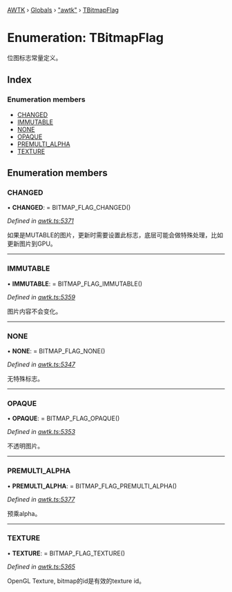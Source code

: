 [AWTK](../README.md) › [Globals](../globals.md) › ["awtk"](../modules/_awtk_.md) › [TBitmapFlag](_awtk_.tbitmapflag.md)

# Enumeration: TBitmapFlag

位图标志常量定义。

## Index

### Enumeration members

* [CHANGED](_awtk_.tbitmapflag.md#changed)
* [IMMUTABLE](_awtk_.tbitmapflag.md#immutable)
* [NONE](_awtk_.tbitmapflag.md#none)
* [OPAQUE](_awtk_.tbitmapflag.md#opaque)
* [PREMULTI_ALPHA](_awtk_.tbitmapflag.md#premulti_alpha)
* [TEXTURE](_awtk_.tbitmapflag.md#texture)

## Enumeration members

###  CHANGED

• **CHANGED**: =  BITMAP_FLAG_CHANGED()

*Defined in [awtk.ts:5371](https://github.com/zlgopen/awtk-binding/blob/d9c773a/tools/code_gen/js/output/awtk.ts#L5371)*

如果是MUTABLE的图片，更新时需要设置此标志，底层可能会做特殊处理，比如更新图片到GPU。

___

###  IMMUTABLE

• **IMMUTABLE**: =  BITMAP_FLAG_IMMUTABLE()

*Defined in [awtk.ts:5359](https://github.com/zlgopen/awtk-binding/blob/d9c773a/tools/code_gen/js/output/awtk.ts#L5359)*

图片内容不会变化。

___

###  NONE

• **NONE**: =  BITMAP_FLAG_NONE()

*Defined in [awtk.ts:5347](https://github.com/zlgopen/awtk-binding/blob/d9c773a/tools/code_gen/js/output/awtk.ts#L5347)*

无特殊标志。

___

###  OPAQUE

• **OPAQUE**: =  BITMAP_FLAG_OPAQUE()

*Defined in [awtk.ts:5353](https://github.com/zlgopen/awtk-binding/blob/d9c773a/tools/code_gen/js/output/awtk.ts#L5353)*

不透明图片。

___

###  PREMULTI_ALPHA

• **PREMULTI_ALPHA**: =  BITMAP_FLAG_PREMULTI_ALPHA()

*Defined in [awtk.ts:5377](https://github.com/zlgopen/awtk-binding/blob/d9c773a/tools/code_gen/js/output/awtk.ts#L5377)*

预乘alpha。

___

###  TEXTURE

• **TEXTURE**: =  BITMAP_FLAG_TEXTURE()

*Defined in [awtk.ts:5365](https://github.com/zlgopen/awtk-binding/blob/d9c773a/tools/code_gen/js/output/awtk.ts#L5365)*

OpenGL Texture, bitmap的id是有效的texture id。
